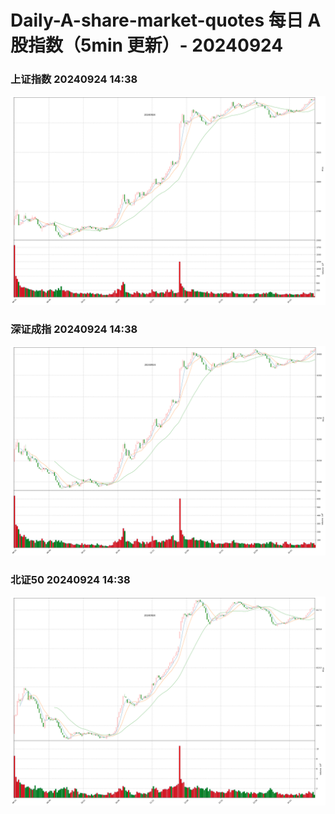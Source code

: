 
# Daily-A-share-market-quotes 每日 A 股指数（5min 更新）- 20240924

### 上证指数 20240924 14:38
![](./fig/2024/9/20240924-sh000001.png)

### 深证成指 20240924 14:38
![](./fig/2024/9/20240924-sz399001.png)

### 北证50 20240924 14:38
![](./fig/2024/9/20240924-bj899050.png)
